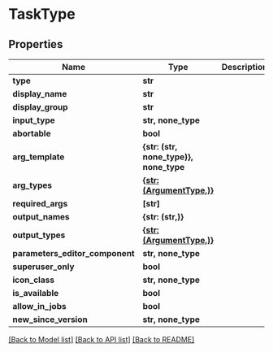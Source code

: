 # TaskType


## Properties
Name | Type | Description | Notes
------------ | ------------- | ------------- | -------------
**type** | **str** |  | 
**display_name** | **str** |  | 
**display_group** | **str** |  | 
**input_type** | **str, none_type** |  | 
**abortable** | **bool** |  | 
**arg_template** | **{str: (str, none_type)}, none_type** |  | 
**arg_types** | [**{str: (ArgumentType,)}**](ArgumentType.md) |  | [readonly] 
**required_args** | **[str]** |  | 
**output_names** | **{str: (str,)}** |  | 
**output_types** | [**{str: (ArgumentType,)}**](ArgumentType.md) |  | [readonly] 
**parameters_editor_component** | **str, none_type** |  | 
**superuser_only** | **bool** |  | 
**icon_class** | **str, none_type** |  | 
**is_available** | **bool** |  | [readonly] 
**allow_in_jobs** | **bool** |  | 
**new_since_version** | **str, none_type** |  | 

[[Back to Model list]](../#documentation-for-models) [[Back to API list]](../#documentation-for-api-endpoints) [[Back to README]](../)


